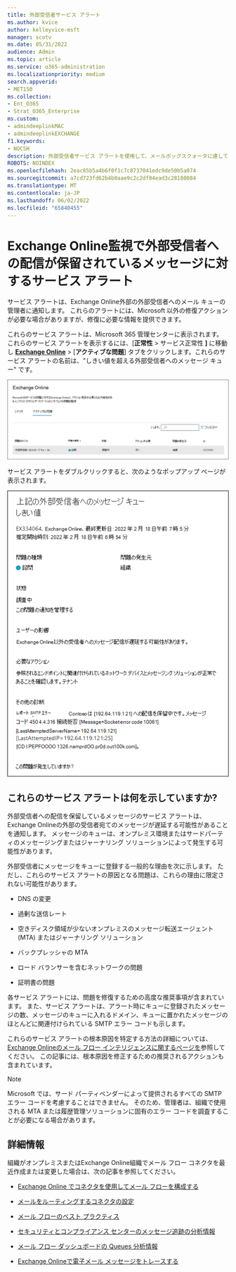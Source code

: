 ```yaml
---
title: 外部受信者サービス アラート
ms.author: kvice
author: kelleyvice-msft
manager: scotv
ms.date: 05/31/2022
audience: Admin
ms.topic: article
ms.service: o365-administration
ms.localizationpriority: medium
search.appverid:
- MET150
ms.collection:
- Ent_O365
- Strat_O365_Enterprise
ms.custom:
- admindeeplinkMAC
- admindeeplinkEXCHANGE
f1.keywords:
- NOCSH
description: 外部受信者サービス アラートを使用して、メールボックスクォータに達しているメールボックスを監視します。
ROBOTS: NOINDEX
ms.openlocfilehash: 2eac85b5a4b6f0f1c7c8737041edc9de50b5a074
ms.sourcegitcommit: a7cd723fd62b4b0aae9c2c2df04ead3c28180084
ms.translationtype: MT
ms.contentlocale: ja-JP
ms.lasthandoff: 06/02/2022
ms.locfileid: "65840455"
---
```

# <a name="service-alerts-for-messages-pending-delivery-to-external-recipients-in-exchange-online-monitoring"></a>Exchange Online監視で外部受信者への配信が保留されているメッセージに対するサービス アラート

サービス アラートは、Exchange Online外部の外部受信者へのメール キューの管理者に通知します。 これらのアラートには、Microsoft 以外の修復アクションが必要な場合がありますが、修復に必要な情報を提供できます。

これらのサービス アラートは、Microsoft 365 管理センターに表示されます。 これらのサービス アラートを表示するには、[**正常性** > サービス正常性 **]** に移動し <a href="https://go.microsoft.com/fwlink/p/?linkid=842900" target="_blank">**Exchange Online**</a> > [**アクティブな問題**] タブをクリックします。これらのサービス アラートの名前は、"しきい値を超える外部受信者へのメッセージ キュー" です。

![Exchange Online監視ダッシュボードに表示される外部受信者への配信が保留中のメッセージに対するサービス アラート。](../media/microsoft-365-exchange-monitoring/ExternalRecipientsServiceAlerts1.png)

サービス アラートをダブルクリックすると、次のようなポップアップ ページが表示されます。

![外部受信者への配信が保留中のメッセージに対するサービス アラート内のコンテンツ。](../media/microsoft-365-exchange-monitoring/ExternalRecipientsServiceAlerts2.png)

## <a name="what-do-these-service-alerts-indicate"></a>これらのサービス アラートは何を示していますか?

外部受信者への配信を保留しているメッセージのサービス アラートは、Exchange Onlineの外部の受信者宛てのメッセージが遅延する可能性があることを通知します。 メッセージのキューは、オンプレミス環境またはサードパーティのメッセージングまたはジャーナリング ソリューションによって発生する可能性があります。

外部受信者にメッセージをキューに登録する一般的な理由を次に示します。 ただし、これらのサービス アラートの原因となる問題は、これらの理由に限定されない可能性があります。

- DNS の変更

- 過剰な送信レート

- 空きディスク領域が少ないオンプレミスのメッセージ転送エージェント (MTA) またはジャーナリング ソリューション

- バックプレッシャの MTA

- ロード バランサーを含むネットワークの問題

- 証明書の問題

各サービス アラートには、問題を修復するための高度な推奨事項が含まれています。 また、サービス アラートは、アラート時にキューに登録されたメッセージの数、メッセージのキューに入れるドメイン、キューに置かれたメッセージのほとんどに関連付けられている SMTP エラー コードも示します。

これらのサービス アラートの根本原因を特定する方法の詳細については、[Exchange Onlineのメール フロー インテリジェンスに関するページを](../security/office-365-security/mail-flow-intelligence-in-office-365.md)参照してください。 この記事には、根本原因を修正するための推奨されるアクションも含まれています。

> [!NOTE]
> Microsoft では、サード パーティベンダーによって提供されるすべての SMTP エラー コードを考慮することはできません。 そのため、管理者は、組織で使用される MTA または履歴管理ソリューションに固有のエラー コードを調査することが必要になる場合があります。

## <a name="more-information"></a>詳細情報

組織がオンプレミスまたはExchange Online組織でメール フロー コネクタを最近作成または変更した場合は、次の記事を参照してください。

- [Exchange Online でコネクタを使用してメール フローを構成する](/exchange/mail-flow-best-practices/use-connectors-to-configure-mail-flow/use-connectors-to-configure-mail-flow)

- [メールをルーティングするコネクタの設定](/exchange/mail-flow-best-practices/use-connectors-to-configure-mail-flow/set-up-connectors-to-route-mail)

- [メール フローのベスト プラクティス](/exchange/mail-flow-best-practices/mail-flow-best-practices)

- [セキュリティとコンプライアンス センターのメッセージ追跡の分析情報](/microsoft-365/security/office-365-security/mail-flow-insights-v2)

- [メール フロー ダッシュボードの Queues 分析情報](/microsoft-365/security/office-365-security/mfi-queue-alerts-and-queues#queues-insight-in-the-mail-flow-dashboard)

- [Exchange Onlineで電子メール メッセージをトレースする](/exchange/monitoring/trace-an-email-message/trace-an-email-message)
